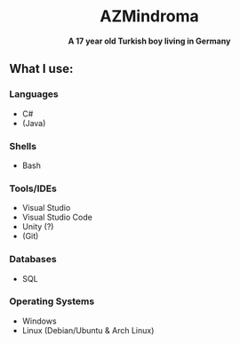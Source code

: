 <div align="center">
<h1>AZMindroma</h1>
<strong>A 17 year old Turkish boy living in Germany</strong>
</div>

## What I use:

### Languages
- C#
- (Java)
  
### Shells
- Bash
  
### Tools/IDEs
- Visual Studio
- Visual Studio Code
- Unity (?)
- (Git)  
  
### Databases
- SQL
  
### Operating Systems
- Windows
- Linux (Debian/Ubuntu & Arch Linux)

